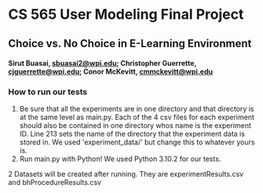 # CS 565 User Modeling Final Project
## Choice vs. No Choice in E-Learning Environment
#### Sirut Buasai, sbuasai2@wpi.edu; Christopher Guerrette, cjguerrette@wpi.edu; Conor McKevitt, cmmckevitt@wpi.edu

### How to run our tests
1. Be sure that all the experiments are in one directory and that directory is at the same level as main.py. Each of the 4 csv files for each experiment should also be contained in one directory whos name is the experiment ID. Line 213 sets the name of the directory that the experiment data is stored in. We used 'experiment_data/' but change this to whatever yours is.
2. Run main.py with Python! We used Python 3.10.2 for our tests.

2 Datasets will be created after running. They are experimentResults.csv and bhProcedureResults.csv
